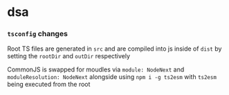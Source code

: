 # dsa

### `tsconfig` changes

Root TS files are generated in `src` and are compiled into js inside of `dist` by setting the `rootDir` and `outDir` respectively

CommonJS is swapped for moudles via `module: NodeNext` and `moduleResolution: NodeNext` alongside using `npm i -g ts2esm` with `ts2esm` being executed from the root

